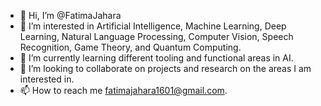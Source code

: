 - 👋 Hi, I’m @FatimaJahara
- 👀 I’m interested in Artificial Intelligence, Machine Learning, Deep Learning, Natural Language Processing, Computer Vision, Speech Recognition, Game Theory, and Quantum Computing. 
- 🌱 I’m currently learning different tooling and functional areas in AI.
- 💞️ I’m looking to collaborate on projects and research on the areas I am interested in.
- 📫 How to reach me fatimajahara1601@gmail.com.
<!---
FatimaJahara/FatimaJahara is a ✨ special ✨ repository because its `README.md` (this file) appears on your GitHub profile.
You can click the Preview link to take a look at your changes.
--->
